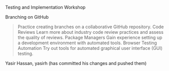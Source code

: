 Testing and Implementation Workshop

Branching on GitHub
> Practice creating branches on a collaborative GitHub repository.
Code Reviews
> Learn more about industry code review practices and assess the quality of reviews.
Package Managers
> Gain experience setting up a development environment with automated tools.
Browser Testing Automation
> Try out tools for automated graphical user interface (GUI) testing.

Yasir Hassan, yasirh (has committed his changes and pushed them)
